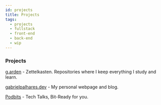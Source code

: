 ```yaml
---
id: projects
title: Projects
tags:
  - projects
  - fullstack
  - front-end
  - back-end
  - wip
---
```


### Projects

<a href="https://github.com/minortypo/garden" target="_blank" class="font-bold">g.arden</a> - Zettelkasten. Repositories where I keep everything I study and learn.

<a href="https://github.com/minortypo/minortypo.github.io" target="_blank" class="font-bold">gabrielpalhares.dev</a> - My personal webpage and blog.

<a href="https://github.com/minortypo/podbits" target="_blank" class="font-bold">Podbits</a> - Tech Talks, Bit-Ready for you.